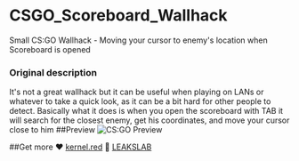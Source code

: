 # CSGO_Scoreboard_Wallhack
 Small CS:GO Wallhack - Moving your cursor to enemy's location when Scoreboard is opened

### Original description
It's not a great wallhack but it can be useful when playing on LANs or whatever to take a quick look, as it can be a bit hard for other people to detect. Basically what it does is when you open the scoreboard with TAB it will search for the closest enemy, get his coordinates, and move your cursor close to him
##Preview
![CS:GO Preview](https://github.com/kernel-red/CSGO_Scoreboard_Wallhack/raw/main/img/preview.gif "CS:GO Preview")

##Get more
❤    [kernel.red](http://kernel.red "kernel.red")
💬	[LEAKSLAB](http://leakslab.cc "LEAKSLAB")
